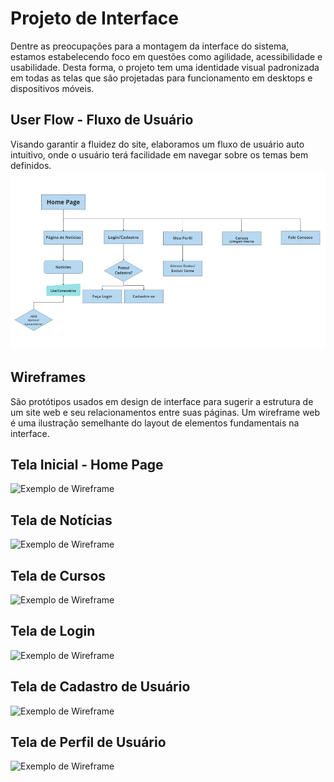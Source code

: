 
# Projeto de Interface

Dentre as preocupações para a montagem da interface do sistema, estamos estabelecendo foco em questões como agilidade, acessibilidade e usabilidade. Desta forma, o projeto tem uma identidade visual padronizada em todas as telas que são projetadas para funcionamento em desktops e dispositivos móveis.

## User Flow - Fluxo de Usuário
 Visando garantir a fluidez do site, elaboramos um fluxo de usuário auto intuitivo, onde o usuário terá facilidade em navegar sobre os temas bem definidos.
![UserFlow](img/UserFlowNew1.jpg)

## Wireframes
São protótipos usados em design de interface para sugerir a estrutura de um site web e seu relacionamentos entre suas páginas. Um wireframe web é uma ilustração semelhante do layout de elementos fundamentais na interface.

## Tela Inicial - Home Page
![Exemplo de Wireframe](https://user-images.githubusercontent.com/114544447/195351192-a8c7ea04-be59-42c6-b5de-7fbb844e35a5.png)

## Tela de Notícias
![Exemplo de Wireframe](https://user-images.githubusercontent.com/114544447/195352044-12a679b8-4098-4355-880d-83506f241aa9.png)

## Tela de Cursos
![Exemplo de Wireframe](https://user-images.githubusercontent.com/114544447/195352424-e8fd1246-c286-4c78-a31d-5fb92ae8c3c7.png)

## Tela de Login
![Exemplo de Wireframe](https://user-images.githubusercontent.com/114544447/195352739-acb7d979-8c31-4209-8041-6dd15c2bfd21.png)

## Tela de Cadastro de Usuário
![Exemplo de Wireframe](https://user-images.githubusercontent.com/114544447/195352969-8d9a17d2-322d-482e-8998-92d86be30c4b.png)

## Tela de Perfil de Usuário
![Exemplo de Wireframe](https://user-images.githubusercontent.com/114544447/195353216-cff359f0-5db2-48d4-8294-0f97259ff2d3.png)


